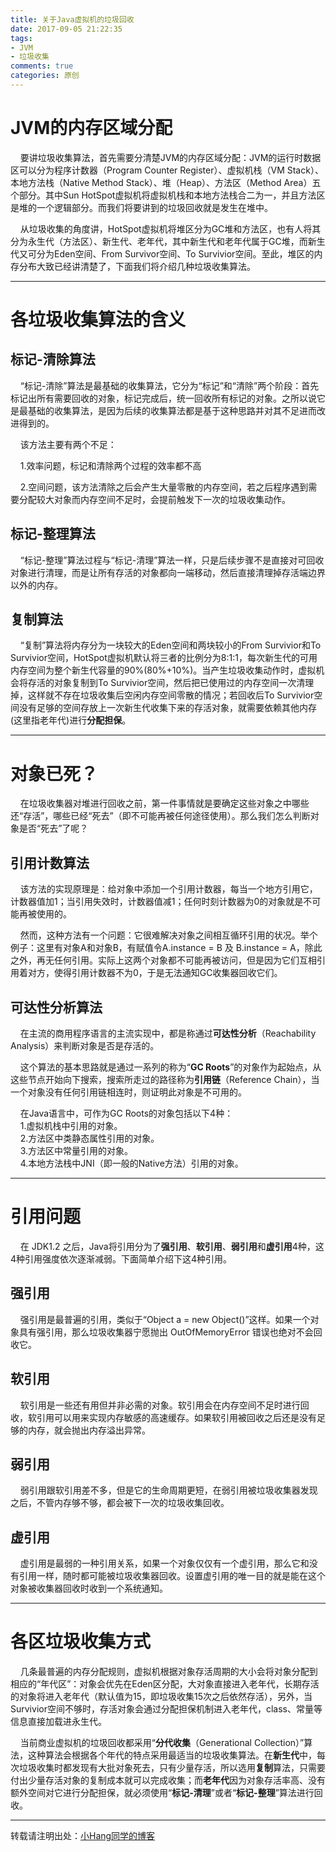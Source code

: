 ```yaml
---
title: 关于Java虚拟机的垃圾回收
date: 2017-09-05 21:22:35
tags:
- JVM
- 垃圾收集
comments: true
categories: 原创
---
```


# JVM的内存区域分配
&nbsp;&nbsp;&nbsp;&nbsp;要讲垃圾收集算法，首先需要分清楚JVM的内存区域分配：JVM的运行时数据区可以分为程序计数器（Program Counter Register）、虚拟机栈（VM Stack）、本地方法栈（Native Method Stack）、堆（Heap）、方法区（Method Area）五个部分。其中Sun HotSpot虚拟机将虚拟机栈和本地方法栈合二为一，并且方法区是堆的一个逻辑部分。而我们将要讲到的垃圾回收就是发生在堆中。
<!-- more -->

&nbsp;&nbsp;&nbsp;&nbsp;从垃圾收集的角度讲，HotSpot虚拟机将堆区分为GC堆和方法区，也有人将其分为永生代（方法区）、新生代、老年代，其中新生代和老年代属于GC堆，而新生代又可分为Eden空间、From Survivor空间、To Survivior空间。至此，堆区的内存分布大致已经讲清楚了，下面我们将介绍几种垃圾收集算法。

---
# 各垃圾收集算法的含义
## 标记-清除算法
&nbsp;&nbsp;&nbsp;&nbsp;“标记-清除”算法是最基础的收集算法，它分为“标记”和“清除”两个阶段：首先标记出所有需要回收的对象，标记完成后，统一回收所有标记的对象。之所以说它是最基础的收集算法，是因为后续的收集算法都是基于这种思路并对其不足进而改进得到的。

&nbsp;&nbsp;&nbsp;&nbsp;该方法主要有两个不足：

&nbsp;&nbsp;&nbsp;&nbsp;1.效率问题，标记和清除两个过程的效率都不高

&nbsp;&nbsp;&nbsp;&nbsp;2.空间问题，该方法清除之后会产生大量零散的内存空间，若之后程序遇到需要分配较大对象而内存空间不足时，会提前触发下一次的垃圾收集动作。

## 标记-整理算法
&nbsp;&nbsp;&nbsp;&nbsp;“标记-整理”算法过程与“标记-清理”算法一样，只是后续步骤不是直接对可回收对象进行清理，而是让所有存活的对象都向一端移动，然后直接清理掉存活端边界以外的内存。

## 复制算法
&nbsp;&nbsp;&nbsp;&nbsp;“复制”算法将内存分为一块较大的Eden空间和两块较小的From Survivior和To Survivior空间，HotSpot虚拟机默认将三者的比例分为8:1:1，每次新生代的可用内存空间为整个新生代容量的90%(80%+10%)。当产生垃圾收集动作时，虚拟机会将存活的对象复制到To Survivior空间，然后把已使用过的内存空间一次清理掉，这样就不存在垃圾收集后空闲内存空间零散的情况；若回收后To Survivior空间没有足够的空间存放上一次新生代收集下来的存活对象，就需要依赖其他内存(这里指老年代)进行**分配担保**。

---
# 对象已死？
&nbsp;&nbsp;&nbsp;&nbsp;在垃圾收集器对堆进行回收之前，第一件事情就是要确定这些对象之中哪些还“存活”，哪些已经“死去”（即不可能再被任何途径使用）。那么我们怎么判断对象是否“死去”了呢？

## 引用计数算法
&nbsp;&nbsp;&nbsp;&nbsp;该方法的实现原理是：给对象中添加一个引用计数器，每当一个地方引用它，计数器值加1；当引用失效时，计数器值减1；任何时刻计数器为0的对象就是不可能再被使用的。

&nbsp;&nbsp;&nbsp;&nbsp;然而，这种方法有一个问题：它很难解决对象之间相互循环引用的状况。举个例子：这里有对象A和对象B，有赋值令A.instance = B 及 B.instance = A，除此之外，再无任何引用。实际上这两个对象都不可能再被访问，但是因为它们互相引用着对方，使得引用计数器不为0，于是无法通知GC收集器回收它们。

## 可达性分析算法
&nbsp;&nbsp;&nbsp;&nbsp;在主流的商用程序语言的主流实现中，都是称通过**可达性分析**（Reachability Analysis）来判断对象是否是存活的。

&nbsp;&nbsp;&nbsp;&nbsp;这个算法的基本思路就是通过一系列的称为“**GC Roots**”的对象作为起始点，从这些节点开始向下搜索，搜索所走过的路径称为**引用链**（Reference Chain），当一个对象没有任何引用链相连时，则证明此对象是不可用的。

&nbsp;&nbsp;&nbsp;&nbsp;在Java语言中，可作为GC Roots的对象包括以下4种：<br>
&nbsp;&nbsp;&nbsp;&nbsp;1.虚拟机栈中引用的对象。<br>
&nbsp;&nbsp;&nbsp;&nbsp;2.方法区中类静态属性引用的对象。<br>
&nbsp;&nbsp;&nbsp;&nbsp;3.方法区中常量引用的对象。<br>
&nbsp;&nbsp;&nbsp;&nbsp;4.本地方法栈中JNI（即一般的Native方法）引用的对象。<br>


---
# 引用问题
&nbsp;&nbsp;&nbsp;&nbsp;在 JDK1.2 之后，Java将引用分为了**强引用**、**软引用**、**弱引用**和**虚引用**4种，这4种引用强度依次逐渐减弱。下面简单介绍下这4种引用。

## 强引用
&nbsp;&nbsp;&nbsp;&nbsp;强引用是最普遍的引用，类似于“Object a = new Object()”这样。如果一个对象具有强引用，那么垃圾收集器宁愿抛出 OutOfMemoryError 错误也绝对不会回收它。

## 软引用
&nbsp;&nbsp;&nbsp;&nbsp;软引用是一些还有用但并非必需的对象。软引用会在内存空间不足时进行回收，软引用可以用来实现内存敏感的高速缓存。如果软引用被回收之后还是没有足够的内存，就会抛出内存溢出异常。

## 弱引用
&nbsp;&nbsp;&nbsp;&nbsp;弱引用跟软引用差不多，但是它的生命周期更短，在弱引用被垃圾收集器发现之后，不管内存够不够，都会被下一次的垃圾收集回收。

## 虚引用
&nbsp;&nbsp;&nbsp;&nbsp;虚引用是最弱的一种引用关系，如果一个对象仅仅有一个虚引用，那么它和没有引用一样，随时都可能被垃圾收集器回收。设置虚引用的唯一目的就是能在这个对象被收集器回收时收到一个系统通知。



---
# 各区垃圾收集方式
&nbsp;&nbsp;&nbsp;&nbsp;几条最普遍的内存分配规则，虚拟机根据对象存活周期的大小会将对象分配到相应的“年代区”：对象会优先在Eden区分配，大对象直接进入老年代，长期存活的对象将进入老年代（默认值为15，即垃圾收集15次之后依然存活），另外，当Survivior空间不够时，存活对象会通过分配担保机制进入老年代，class、常量等信息直接加载进永生代。

&nbsp;&nbsp;&nbsp;&nbsp;当前商业虚拟机的垃圾回收都采用“**分代收集**（Generational Collection）”算法，这种算法会根据各个年代的特点采用最适当的垃圾收集算法。在**新生代**中，每次垃圾收集时都发现有大批对象死去，只有少量存活，所以选用**复制**算法，只需要付出少量存活对象的复制成本就可以完成收集；而**老年代**因为对象存活率高、没有额外空间对它进行分配担保，就必须使用“**标记-清理**”或者“**标记-整理**”算法进行回收。

---
转载请注明出处：[小Hang同学的博客](http://www.yhang6.com/)